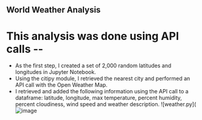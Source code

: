 ## World Weather Analysis

# This analysis  was done using API calls -- 

* As the first step, I created a set of 2,000 random latitudes and longitudes in Jupyter Notebook. 
* Using the citipy module, I retrieved the nearest city and performed an API call with the Open Weather Map. 
* I retrieved and added the following information using the API call to a dataframe: latitude, longitude, max temperature, percent humidity, percent cloudiness, wind speed and weather description. 
![weather.py](![image](https://user-images.githubusercontent.com/68629518/112195363-df914080-8bd7-11eb-9ed2-0de8efe8f25d.png) 
